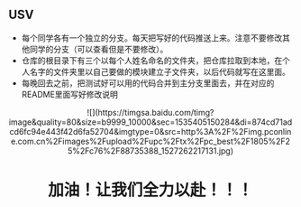 ## USV
* 每个同学各有一个独立的分支。每天把写好的代码推送上来。注意不要修改其他同学的分支（可以查看但是不要修改）。
* 仓库的根目录下有三个以每个人姓名命名的文件夹，把仓库拉取到本地，在个人名字的文件夹里以自己要做的模块建立子文件夹，以后代码就写在这里面。
* 每晚回去之前，把测试好可以用的代码合并到主分支里面去，并在对应的README里面写好修改说明

<div align=center> ![](https://timgsa.baidu.com/timg?image&quality=80&size=b9999_10000&sec=1535405150284&di=874cd71adcd6fc94e443f42d6fa52704&imgtype=0&src=http%3A%2F%2Fimg.pconline.com.cn%2Fimages%2Fupload%2Fupc%2Ftx%2Fpc_best%2F1805%2F25%2Fc76%2F88735388_1527262217131.jpg)<div>

# <center>加油！让我们全力以赴！！！</center>

